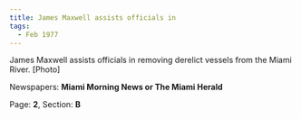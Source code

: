 ```yaml
---  
title: James Maxwell assists officials in  
tags:  
  - Feb 1977  
---  
```

  
James Maxwell assists officials in removing derelict vessels from the Miami River. [Photo]  
  
Newspapers: **Miami Morning News or The Miami Herald**  
  
Page: **2**, Section: **B** 
